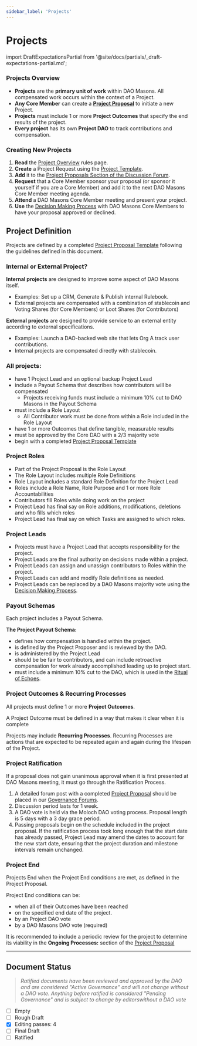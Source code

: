 ```yaml
---
sidebar_label: 'Projects'
---
```


# Projects

import DraftExpectationsPartial from '@site/docs/partials/\_draft-expectations-partial.md';

<DraftExpectationsPartial />

### Projects Overview

- **Projects** are the **primary unit of work** within DAO Masons. All compensated work occurs within the context of a Project.
- **Any Core Member** can create a **[Project Proposal](../Templates/project-proposal)** to initiate a new Project.
- **Projects** must include 1 or more **Project Outcomes** that specify the end results of the project.
- **Every project** has its own **Project DAO** to track contributions and compensation.

### Creating New Projects

1. **Read** the [Project Overview](../Rules/projects) rules page.
1. **Create** a Project Request using the [Project Template](/Templates/project-proposal).
1. **Add** it to the [Project Proposals Section of the Discussion Forum](https://commonwealth.im/dao-masons/discussions/Project%20Proposals).
1. **Request** that a Core Member sponsor your proposal (or sponsor it yourself if you are a Core Member) and add it to the next DAO Masons Core Member meeting agenda.
1. **Attend** a DAO Masons Core Member meeting and present your project.
1. **Use** the [Decision Making Process](/Rules/decision-making) with DAO Masons Core Members to have your proposal approved or declined.

## Project Definition

Projects are defined by a completed [Project Proposal Template](../Templates/project-proposal) following the guidelines defined in this document.

### Internal or External Project?

**Internal projects** are designed to improve some aspect of DAO Masons itself.

- Examples: Set up a CRM, Generate & Publish internal Rulebook.
- External projects are compensated with a combination of stablecoin and Voting Shares (for Core Members) or Loot Shares (for Contributors)

**External projects** are designed to provide service to an external entity according to external specifications.

- Examples: Launch a DAO-backed web site that lets Org A track user contributions.
- Internal projects are compensated directly with stablecoin.

### All projects:

- have 1 Project Lead and an optional backup Project Lead
- include a Payout Schema that describes how contributors will be compensated
  - Projects receiving funds must include a minimum 10% cut to DAO Masons in the Payout Schema
- must include a Role Layout
  - All Contributor work must be done from within a Role included in the Role Layout
- have 1 or more Outcomes that define tangible, measurable results
- must be approved by the Core DAO with a 2/3 majority vote
- begin with a completed [Project Proposal Template](../Templates/project-proposal)

### Project Roles

- Part of the Project Proposal is the Role Layout
- The Role Layout includes multiple Role Definitions
- Role Layout includes a standard Role Definition for the Project Lead
- Roles include a Role Name, Role Purpose and 1 or more Role Accountabilities
- Contributors fill Roles while doing work on the project
- Project Lead has final say on Role additions, modifications, deletions and who fills which roles
- Project Lead has final say on which Tasks are assigned to which roles.

### Project Leads

- Projects must have a Project Lead that accepts responsibility for the project.
- Project Leads are the final authority on decisions made within a project.
- Project Leads can assign and unassign contributors to Roles within the project.
- Project Leads can add and modify Role definitions as needed.
- Project Leads can be replaced by a DAO Masons majority vote using the [Decision Making Process](/Rules/decision-making).

### Payout Schemas

Each project includes a Payout Schema.

**The Project Payout Schema:**

- defines how compensation is handled within the project.
- is defined by the Project Proposer and is reviewed by the DAO.
- is administered by the Project Lead
- should be be fair to contributors, and can include retroactive compensation for work already accomplished leading up to project start.
- must include a minimum 10% cut to the DAO, which is used in the [Ritual of Echoes](/Rituals/ritual-of-echoes).

### Project Outcomes & Recurring Processes

All projects must define 1 or more **Project Outcomes**.

A Project Outcome must be defined in a way that makes it clear when it is complete

Projects may include **Recurring Processes**. Recurring Processes are actions that are expected to be repeated again and again during the lifespan of the Project.

### Project Ratification

If a proposal does not gain unanimous approval when it is first presented at DAO Masons meeting, it must go through the Ratification Process.

1.  A detailed forum post with a completed [Project Proposal](/Templates/project-proposal) should be placed in our [Governance Forums](https://commonwealth.im/dao-masons/discussions).
2.  Discussion period lasts for 1 week.
3.  A DAO vote is held via the Moloch DAO voting process. Proposal length is 5 days with a 3 day grace period.
4.  Passing proposals begin on the schedule included in the project proposal. If the ratification process took long enough that the start date has already passed, Project Lead may amend the dates to account for the new start date, ensuring that the project duration and milestone intervals remain unchanged.

### Project End

Projects End when the Project End conditions are met, as defined in the Project Proposal.

Project End conditions can be:

- when all of their Outcomes have been reached
- on the specified end date of the project.
- by an Project DAO vote
- by a DAO Masons DAO vote (required)

It is recommended to include a periodic review for the project to determine its viability in the **Ongoing Processes:** section of the [Project Proposal](/Templates/project-proposal)

---

## Document Status

> _Ratified documents have been reviewed and approved by the DAO and are considered "Active Governance" and will not change without a DAO vote. Anything before ratified is considered "Pending Governance" and is subject to change by editorswithout a DAO vote_

- [ ] Empty
- [ ] Rough Draft
- [x] Editing passes: 4
- [ ] Final Draft
- [ ] Ratified
